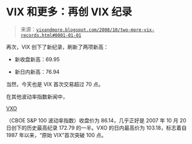 <!--yml

分类：未分类

日期：2024-05-18 18:21:38

-->

# VIX 和更多：再创 VIX 纪录

> 来源：[`vixandmore.blogspot.com/2008/10/two-more-vix-records.html#0001-01-01`](http://vixandmore.blogspot.com/2008/10/two-more-vix-records.html#0001-01-01)

再次，VIX 创下了新纪录，刷新了两项新高：

+   新收盘新高：69.95

+   新日内新高：76.94

当然，今天也是 VIX 首次交易超过 70 点。

在其他波动率指数新闻中，

[VXO](http://vixandmore.blogspot.com/search/label/VXO)

（CBOE S&P 100 波动率指数）收盘价为 86.14，几乎正好是 2007 年 10 月 20 日创下的历史最高纪录 172.79 的一半。VXO 的日内最高价为 103.18，标志着自 1987 年以来，“原始 VIX”首次突破 100 点。
